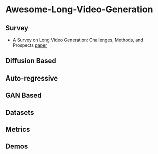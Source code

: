 # Awesome-Long-Video-Generation

## Survey
* A Survey on Long Video Generation: Challenges, Methods, and Prospects [paper](https://arxiv.org/abs/2403.16407)

## Diffusion Based
## Auto-regressive
## GAN Based
## Datasets
## Metrics
## Demos

